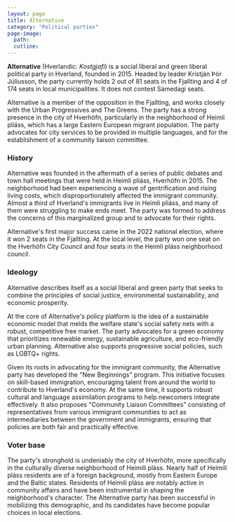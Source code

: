 ```yaml
---
layout: page
title: Alternative
category: "Political parties"
page-image: 
  path:  
  cutline: 
---
```


**Alternative** (Hverlandic: *Kostgjafi*) is a social liberal and green liberal political party in Hverland, founded in 2015. Headed by leader Kristján Þór Júlíusson, the party currently holds 2 out of 81 seats in the Fjallting and 4 of 174 seats in local municipalities. It does not contest Sámedagi seats.

Alternative is a member of the opposition in the Fjallting, and works closely with the Urban Progressives and The Greens. The party has a strong presence in the city of Hverhöfn, particularly in the neighborhood of Heimli pliáss, which has a large Eastern European migrant population. The party advocates for city services to be provided in multiple languages, and for the establishment of a community liaison committee.

### History
Alternative was founded in the aftermath of a series of public debates and town hall meetings that were held in Heimli pliáss, Hverhöfn in 2015. The neighborhood had been experiencing a wave of gentrification and rising living costs, which disproportionately affected the immigrant community. Almost a third of Hverland's immigrants live in Heimli pliáss, and many of them were struggling to make ends meet. The party was formed to address the concerns of this marginalized group and to advocate for their rights.

Alternative's first major success came in the 2022 national election, where it won 2 seats in the Fjallting. At the local level, the party won one seat on the Hverhöfn City Council and four seats in the Heimli pláss neighborhood council. 

### Ideology
Alternative describes itself as a social liberal and green party that seeks to combine the principles of social justice, environmental sustainability, and economic prosperity. 

At the core of Alternative's policy platform is the idea of a sustainable economic model that melds the welfare state's social safety nets with a robust, competitive free market. The party advocates for a green economy that prioritizes renewable energy, sustainable agriculture, and eco-friendly urban planning. Alternative also supports progressive social policies, such as LGBTQ+ rights. 

Given its roots in advocating for the immigrant community, the Alternative party has developed the "New Beginnings" program. This initiative focuses on skill-based immigration, encouraging talent from around the world to contribute to Hverland's economy. At the same time, it supports robust cultural and language assimilation programs to help newcomers integrate effectively. It also proposes "Community Liaison Committees" consisting of representatives from various immigrant communities to act as intermediaries between the government and immigrants, ensuring that policies are both fair and practically effective.

### Voter base
The party's stronghold is undeniably the city of Hverhöfn, more specifically in the culturally diverse neighborhood of Heimili pláss. Nearly half of Heimili pláss residents are of a foreign background, mostly from Eastern Europe and the Baltic states. Residents of Heimili pláss are notably active in community affairs and have been instrumental in shaping the neighborhood's character. The Alternative party has been successful in mobilizing this demographic, and its candidates have become popular choices in local elections.

 